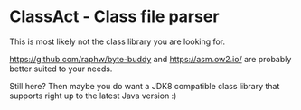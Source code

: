 # ClassAct - Class file parser

This is most likely not the class library you are looking for.

https://github.com/raphw/byte-buddy and https://asm.ow2.io/ are probably better suited to your needs.

Still here? Then maybe you do want a JDK8 compatible class library that supports right up to the latest Java version :)

